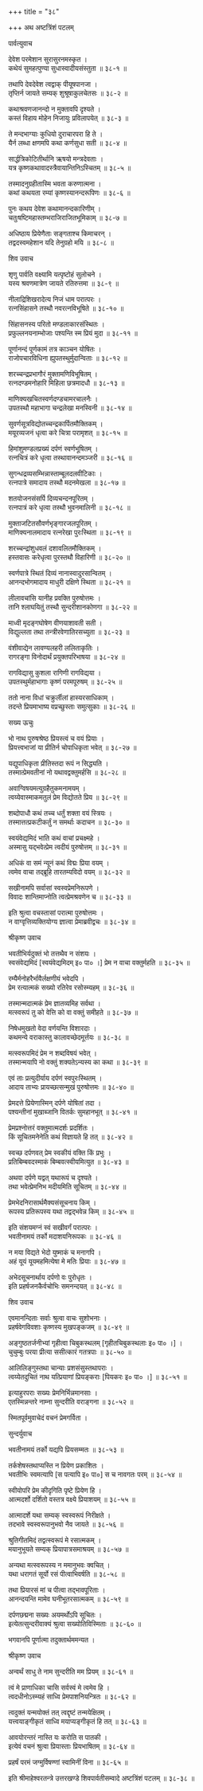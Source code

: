 +++
title = "३८"

+++
अथ अष्टत्रिंशं पटलम्   
  
  
पार्वत्युवाच   
  
  
देवेश परमेशान सुरासुरनमस्कृत ।  
कथेयं सुमहत्पुण्या सुधास्वादीयसंस्तुता ॥ ३८-१ ॥  
  
तथापि देवदेवेश त्वद्वाक् पीयूषपानजा ।  
तृप्तिर्न जायते सम्यक् शुश्रूषाकुलचेतसः ॥ ३८-२ ॥  
  
कथाश्रवणजानन्दो न मुक्तावपि दृश्यते ।  
कस्तं विहाय मोहेन निजायुः प्रविलापयेत् ॥ ३८-३ ॥  
  
ते मन्दभाग्याः कुधियो दुराचारपरा हि ते ।  
यैर्न लब्धा क्षणमपि कथा कर्णसुधा सती ॥ ३८-४ ॥  
  
सार्द्धत्रिकोटितीर्थानि ऋषयो मन्त्रदेवताः ।  
यत्र कृष्णकथावादस्त्रैवायान्तिनिऽस्चितम् ॥ ३८-५ ॥  
  
तस्मादनुग्रहीतास्मि भवता करुणात्मना ।  
कथां कथयता रम्यां कृष्णस्यानन्दरूपिणः ॥ ३८-६ ॥  
  
पुनः कथय देवेश कथामानन्दकारिणीम् ।  
चतुःषष्टिमहास्तम्भराजिराजितभूमिकाम् ॥ ३८-७ ॥  
  
अधिष्ठाय प्रियेणैताः सङ्गताश्च किमाचरन् ।  
तद्वदस्वमहेशान यदि तेनुग्रहो मयि ॥ ३८-८ ॥  
  
  
शिव उवाच   
  
  
शृणु पार्वति वक्ष्यामि यत्पृष्टोहं सुलोचने ।  
यस्य श्रवणमात्रेण जायते रतिरुत्तमा ॥ ३८-९ ॥  
  
नीलाद्रिशिखरादेत्य निजं धाम परात्परः ।  
रत्नसिंहासने तस्थौ नवरत्नविभूषिते ॥ ३८-१० ॥  
  
सिंहासनस्य परितो मण्डलाकारसंस्थितः ।  
प्रफुल्लनयनाम्भोजाः पश्यन्ति स्म प्रियं मुदा ॥ ३८-११ ॥  
  
पूर्णानन्दं पूर्णकामं तत्र काञ्चन योषितः ।  
राजोपचारविधिना ह्युपतस्थुर्मुदान्विताः ॥ ३८-१२ ॥  
  
शरच्चन्द्रप्रभागौरं मुक्तामणिविभूषितम् ।  
रत्नदण्डमनोहारि मिहिला छत्रमादधौ ॥ ३८-१३ ॥  
  
माणिक्यखचितस्वर्णदण्डचामरचालनैः ।  
उपतस्थौ महाभागा चन्द्रलेखा मनस्विनी ॥ ३८-१४ ॥  
  
सुवर्णसूत्रविद्योतच्चन्द्रकार्पितमौक्तिकम् ।  
मयूरव्यजनं धृत्वा करे चित्रा परामृशत् ॥ ३८-१५ ॥  
  
हिमांशुमण्डलप्रख्यं दर्पणं स्वर्णभूषितम् ।  
रत्नचित्रं करे धृत्वा तस्थावानन्दमञ्जरी ॥ ३८-१६ ॥  
  
सुगन्धद्रव्यसम्भिन्नास्ताम्बूलदलवीटिकाः ।  
रत्नपात्रे समादाय तस्थौ मदनमेखला ॥ ३८-१७ ॥  
  
शतयोजनसंसर्पि दिव्यचन्दनपूरितम् ।  
रत्नपात्रं करे धृत्वा तस्थौ भुवनमालिनी ॥ ३८-१८ ॥  
  
मुक्ताजटितसौवर्णभृङ्गारजलपूरितम् ।  
माणिक्यनालमादाय रत्नरेखा पुरःस्थिता ॥ ३८-१९ ॥  
  
शरच्चन्द्रांशुधवलं दशावलितमौक्तिकम् ।  
हस्तवासः करेधृत्वा पुरस्तथौ विहारिणी ॥ ३८-२० ॥  
  
स्वर्णपात्रे स्थितं दिव्यं नानास्वादुरसान्वितम् ।  
आनन्दभोगमादाय माधुरी दक्षिणे स्थिता ॥ ३८-२१ ॥  
  
लीलावचांसि यानीह प्रवक्ति पुरुषोत्तमः ।  
तानि श्लाघयितुं तस्थौ सुन्दरीशानकोणगा ॥ ३८-२२ ॥  
  
माध्वी मृदङ्गघोषेण वीणयाशावती सती ।  
विद्युल्लता तथा तन्त्रीरवेणातिरसच्युता ॥ ३८-२३ ॥  
  
वंशीवाद्येन लावण्यलहरी ललिताकृतिः ।  
रागरङ्गा विनोदार्थं प्रयुक्तपरिभाषया ॥ ३८-२४ ॥  
  
रागविद्यासु कुशला रागिणी रागविद्यया ।  
उपतस्थुर्महाभागाः कृष्णं परमपूरुषम् ॥ ३८-२५ ॥  
  
ततो नाना विधां चक्रुर्लीलां हास्यरसाधिकाम् ।  
तदन्ते प्रियमाभाष्य वप्रच्छुस्ताः समुत्सुकाः ॥ ३८-२६ ॥  
  
  
सख्य ऊचुः   
  
  
भो नाथ पुरुषश्रेष्ठ प्रियस्त्वं च वयं प्रियाः ।  
प्रियत्त्वभाजां या प्रीतिर्न चोपाधिकृता भवेत् ॥ ३८-२७ ॥  
  
यद्युपाधिकृता प्रीतिस्तदा रूपं न सिद्ध्यति ।  
तस्मात्प्रेमवतीनां नो यथावद्वक्तुमर्हसि ॥ ३८-२८ ॥  
  
अवाग्विषयमत्युग्रहैतुकमनामयम् ।  
त्वय्येवास्माकमतुलं प्रेम विद्योतते प्रिय ॥ ३८-२९ ॥  
  
शब्दोपाधौ कथं तच्च धर्तुं शक्ता वयं स्त्रियः ।  
तस्मात्तत्प्रकटीकर्तुं न समर्थाः कदाचन ॥ ३८-३० ॥  
  
स्वयंवेद्यमिदं भाति कथं वाचां प्रचक्ष्महे ।  
अस्मासु यद्भवेत्प्रेम त्वदीयं पुरुषोत्तम् ॥ ३८-३१ ॥  
  
अधिकं वा समं न्यूनं कथं विद्मः प्रिया वयम् ।  
त्वमेव वाचा तद्ब्रूहि तारतम्यविदो वयम् ॥ ३८-३२ ॥  
  
सखीनामपि सर्वासां स्वस्वप्रेमनिरूपणे ।  
विवादः शान्तिमाप्नोति त्वत्प्रेमश्रवणेन च ॥ ३८-३३ ॥  
  
इति श्रुत्वा वचस्तासां परात्मा पुरुषोत्तमः ।  
न वाग्वृत्तिव्यक्तियोग्य ज्ञात्वा प्रेमाब्रवीद्वचः ॥ ३८-३४ ॥  
  
  
श्रीकृष्ण उवाच   
  
  
भवतीभिर्यदुक्तं भो तत्तथैव न संशयः ।  
स्वसंवेद्यमिदं [स्वयंवेद्यमिदम् इ० पा० ।] प्रेम न वाचा वक्तुर्महति ॥ ३८-३५ ॥  
  
रम्यैर्मनोहरैर्भावैर्लक्षणीयं भवेदपि ।  
प्रेम रत्यात्मकं सख्यो रतिरेव रसोस्म्यहम् ॥ ३८-३६ ॥  
  
तस्मान्मदात्मकं प्रेम ज्ञातव्यमिह सर्वथा ।  
मत्स्वरूपं तु को वेत्ति को वा वक्तुं समीहते ॥ ३८-३७ ॥  
  
निषेधमुखतो वेदा वर्णयन्ति विशारदाः ।  
कथमन्ये वराकास्तु कालावच्छेदमूर्त्तयः ॥ ३८-३८ ॥  
  
मत्स्वरूपमिदं प्रेम न शब्दविषयं भवेत् ।  
तस्मान्मयापि नो वक्तुं शक्यतेऽन्यस्य का कथा ॥ ३८-३९ ॥  
  
एवं ताः प्रत्युदीर्याय दर्पणं स्वपुरःस्थितम् ।  
आदाय ताभ्यः प्रायच्छत्सन्मुखं पुरुषोत्तमः ॥ ३८-४० ॥  
  
प्रेमदत्ते प्रियेणास्मिन् दर्पणे योषितां तदा ।  
पश्यन्तीनां मुखाब्जानि वितर्कः सुमहानभूत् ॥ ३८-४१ ॥  
  
प्रेमप्रश्नोत्तरं वक्तुमात्मदर्शः प्रदर्शितः ।  
किं सूचितमनेनेति कथं विज्ञायते हि तत् ॥ ३८-४२ ॥  
  
स्वच्छ दर्पणवत् प्रेम स्वकीयं वक्ति किं प्रभुः ।  
प्रतिबिम्बवदस्माकं बिम्बवत्स्वीयमित्युत ॥ ३८-४३ ॥  
  
अथवा दर्पणे यद्वत् यथारूपं च दृश्यते ।  
तथा भवेत्प्रेमनिभ मदीयमिति सूचितम् ॥ ३८-४४ ॥  
  
प्रेमभेदनिरासार्थमैक्यसंसूचनाय किम् ।  
रूपस्य प्रतिरूपस्य यथा तद्वद्भवेन्न किम् ॥ ३८-४५ ॥  
  
इति संशयमग्नं स्वं सखीवर्गं परात्परः ।  
भवतीनामयं तर्को मदाशयनिरूपकः ॥ ३८-४६ ॥  
  
न मया विद्यते भेदो युष्माकं च मनागपि ।  
अहं यूयं यूयमहमित्येषा मे मतिः प्रियाः ॥ ३८-४७ ॥  
  
अभेदसूचनार्थाय दर्पणो वः पुरोधृतः ।  
इति प्रहर्षजनकैर्वचोभिः समनन्दयत् ॥ ३८-४८ ॥  
  
  
शिव उवाच   
  
  
एवमानन्दिताः सर्वाः श्रुत्वा वाचः सुशोभनाः ।  
प्रहर्षवेगविवशाः कृष्णस्य मुखपङ्कजम् ॥ ३८-४९ ॥  
  
अङ्गुष्ठतर्जनीभ्यां गृहीत्वा चिबुकस्थलम् [गृहीतचिबुकस्थलाः इ० पा० ।] ।  
चुचुम्बुः परया प्रीत्या ससीत्कारं गतत्रपाः ॥ ३८-५० ॥  
  
आलिलिङ्गुस्तथा चान्याः प्रशसंसुस्तथापराः ।  
त्वय्येतदुचितं नाथ यत्प्रियाणां प्रियङ्कराः [पियकरः इ० पा० ।] ॥ ३८-५१ ॥  
  
इत्याहुरपराः सख्यः प्रेमनिर्भिन्नमानसाः ।  
एतस्मिन्नन्तरे नाम्ना सुन्दरीति वराङ्गना ॥ ३८-५२ ॥  
  
स्मितपूर्वमुवाचेदं वचनं प्रेमगर्विता ।  
  
  
सुन्दर्युवाच   
  
  
भवतीनामयं तर्को यद्यपि प्रियसम्मतः ॥ ३८-५३ ॥  
  
तर्कशेषस्तथाप्यस्ति न प्रियेण प्रकाशितः ।  
भवतीभिः स्वमत्यापि [स पत्यापि इ० पा०] स च नावगतः परम् ॥ ३८-५४ ॥  
  
स्वीयोपरि प्रेम कीदृगिति पृष्टे प्रियेण हि ।  
आत्मदर्शो दर्शितो वस्तत्र वक्ष्ये प्रियाशयम् ॥ ३८-५५ ॥  
  
आत्मादर्शे यथा सम्यक् स्वस्वरूपं निरीक्षते ।  
तदभावे स्वस्वरूपानुभवो नैव जायते ॥ ३८-५६ ॥  
  
श्रुतिगीतमिदं तद्वत्स्वरूपं मे रसात्मकम् ।  
मयानुभूयते सम्यक् प्रियापात्रसमाश्रयम् ॥ ३८-५७ ॥  
  
अन्यथा मत्स्वरूपस्य न ममानुभवः क्वचित् ।  
यथा धरागतं सूर्यो रसं पीत्वाभिवर्षति ॥ ३८-५८ ॥  
  
तथा प्रियारसं मां च पीत्वा तद्भावपूरिताः ।  
आनन्दयन्ति मामेव घनीभूतरसात्मकम् ॥ ३८-५९ ॥  
  
दर्पणछद्मना सख्यः अयमर्थोऽपि सूचितः ।  
इत्येतत्सुन्दरीवाक्यं श्रुत्वा सख्योतिविस्मिताः ॥ ३८-६० ॥  
  
भगवानपि पूर्णात्मा तदुक्तार्थममन्यत ।  
  
  
श्रीकृष्ण उवाच   
  
  
अन्वर्थं साधु ते नाम सुन्दरीति मम प्रियम् ॥ ३८-६१ ॥  
  
त्वं मे प्राणाधिका चासि सर्वस्वं मे त्वमेव हि ।  
त्वदधीनोऽस्म्यहं साध्वि प्रेमपाशनियन्त्रितः ॥ ३८-६२ ॥  
  
त्वदुक्तं यन्मयोक्तं तत् त्वद्दृष्टं तन्मयेक्षितम् ।  
यत्त्वयाङ्गीकृतं साध्वि मयाप्यङ्गीकृतं हि तत् ॥ ३८-६३ ॥  
  
आवयोरन्तरं नास्ति यः करोति स पातकी ।  
इत्येवं वचनं श्रुत्वा प्रियास्ताः प्रियभाषितम् ॥ ३८-६४ ॥  
  
प्रहर्षं परमं जग्मुर्विषण्णां स्वामिनीं विना ॥ ३८-६५ ॥  
  
  
इति श्रीमाहेश्वरतन्त्रे उत्तरखण्डे शिवपार्वतीसम्वादे अष्टत्रिंशं पटलम् ॥ ३८-३८ ॥  
  
  
  
  